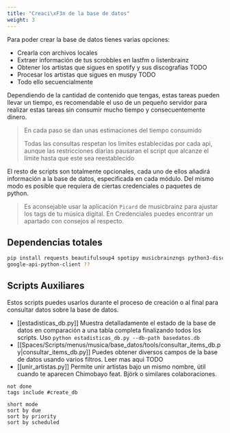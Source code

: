 ```yaml
---
title: "Creaci\xF3n de la base de datos"
weight: 3
---
```


Para poder crear la base de datos tienes varias opciones:
- Crearla con archivos locales 
- Extraer información de tus scrobbles en lastfm o listenbrainz
- Obtener los artistas que sigues en spotify y sus discografías TODO
- Procesar los artistas que sigues en muspy TODO
- Todo ello secuencialmente

Dependiendo de la cantidad de contenido que tengas, estas tareas pueden llevar un tiempo, es recomendable el uso de un pequeño servidor para realizar estas tareas sin consumir mucho tiempo y consecuentemente dinero. 

> En cada paso se dan unas estimaciones del tiempo consumido
>
> Todas las consultas respetan los limites establecidas por cada api, aunque las restricciones diarias pausaran el script que alcanze el límite hasta que este sea reestablecido

El resto de scripts son totalmente opcionales, cada uno de ellos añadirá información a la base de datos, especificada en cada módulo. Del mismo modo es posible que requiera de ciertas credenciales o paquetes de python.

> Es aconsejable usar la aplicación `Picard` de musicbrainz para ajustar los tags de tu música digital. En Credenciales puedes encontrar un apartado con consejos al respecto.

## Dependencias totales
```sh
pip install requests beautifulsoup4 spotipy musicbrainzngs python3-discogs-client pylast python-youtube-search playwright tqdm
google-api-python-client ??
```

## Scripts Auxiliares
Estos scripts puedes usarlos durante el proceso de creación o al final para consultar datos sobre la base de datos.
- [[estadisticas_db.py]] Muestra detalladamente el estado de la base de datos en comparación a una tabla completa finalizando todos los scripts. Uso `python estadisticas_db.py --db-path basedatos.db`
- [[Spaces/Scripts/menus/musica/base_datos/tools/consultar_items_db.py|consultar_items_db.py]] Puedes obtener diversos campos de la base de datos usando varios filtros. Leer mas aqui TODO
- [[unir_artistas.py]] Permite unir artistas bajo un mismo nombre, útil cuando te aparecen Chimobayo feat. Björk o similares colaboraciones.



































































```tasks
not done
tags include #create_db

short mode
sort by due
sort by priority
sort by scheduled
```